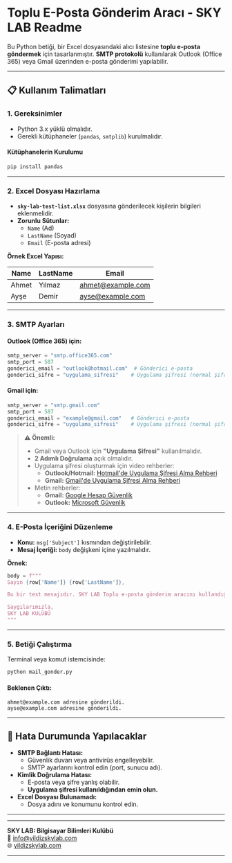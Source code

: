 # **Toplu E-Posta Gönderim Aracı - SKY LAB Readme**

Bu Python betiği, bir Excel dosyasındaki alıcı listesine **toplu e-posta göndermek** için tasarlanmıştır. **SMTP protokolü** kullanılarak Outlook (Office 365) veya Gmail üzerinden e-posta gönderimi yapılabilir.

---

## **📋 Kullanım Talimatları**

### **1. Gereksinimler**
- Python 3.x yüklü olmalıdır.
- Gerekli kütüphaneler (`pandas`, `smtplib`) kurulmalıdır.

#### **Kütüphanelerin Kurulumu**
```bash
pip install pandas
```

---

### **2. Excel Dosyası Hazırlama**
- **`sky-lab-test-list.xlsx`** dosyasına gönderilecek kişilerin bilgileri eklenmelidir.
- **Zorunlu Sütunlar:**
  - `Name` (Ad)
  - `LastName` (Soyad)
  - `Email` (E-posta adresi)

**Örnek Excel Yapısı:**

| Name  | LastName | Email             |
|-------|----------|-------------------|
| Ahmet | Yılmaz   | ahmet@example.com |
| Ayşe  | Demir    | ayse@example.com  |

---

### **3. SMTP Ayarları**
#### **Outlook (Office 365) için:**
```python
smtp_server = "smtp.office365.com"
smtp_port = 587
gonderici_email = "outlook@hotmail.com"  # Gönderici e-posta
gonderici_sifre = "uygulama_sifresi"    # Uygulama şifresi (normal şifre değil)
```

#### **Gmail için:**
```python
smtp_server = "smtp.gmail.com"
smtp_port = 587
gonderici_email = "example@gmail.com"   # Gönderici e-posta
gonderici_sifre = "uygulama_sifresi"    # Uygulama şifresi (normal şifre değil)
```

> **⚠️ Önemli:**  
> - Gmail veya Outlook için **"Uygulama Şifresi"** kullanılmalıdır.  
> - **2 Adımlı Doğrulama** açık olmalıdır.  
> - Uygulama şifresi oluşturmak için video rehberler:  
>   - **Outlook/Hotmail:** [Hotmail'de Uygulama Şifresi Alma Rehberi](https://www.youtube.com/watch?v=fqimk_W1cgQ)  
>   - **Gmail:** [Gmail'de Uygulama Şifresi Alma Rehberi](https://www.youtube.com/watch?v=MkLX85XU5rU)  
> - Metin rehberler:  
>   - **Gmail:** [Google Hesap Güvenlik](https://myaccount.google.com/apppasswords)  
>   - **Outlook:** [Microsoft Güvenlik](https://mysignins.microsoft.com/security-info)  

---

### **4. E-Posta İçeriğini Düzenleme**
- **Konu:** `msg['Subject']` kısmından değiştirilebilir.
- **Mesaj İçeriği:** `body` değişkeni içine yazılmalıdır.

**Örnek:**
```python
body = f"""
Sayın {row['Name']} {row['LastName']},

Bu bir test mesajıdır. SKY LAB Toplu e-posta gönderim aracını kullandığınız için teşekkür ederiz.

Saygılarımızla,
SKY LAB KULÜBÜ
"""
```

---

### **5. Betiği Çalıştırma**
Terminal veya komut istemcisinde:
```bash
python mail_gonder.py
```

#### **Beklenen Çıktı:**
```
ahmet@example.com adresine gönderildi.
ayse@example.com adresine gönderildi.
```

---

## **🚨 Hata Durumunda Yapılacaklar**
- **SMTP Bağlantı Hatası:**  
  - Güvenlik duvarı veya antivirüs engelleyebilir.  
  - SMTP ayarlarını kontrol edin (port, sunucu adı).  
- **Kimlik Doğrulama Hatası:**  
  - E-posta veya şifre yanlış olabilir.  
  - **Uygulama şifresi kullanıldığından emin olun.**  
- **Excel Dosyası Bulunamadı:**  
  - Dosya adını ve konumunu kontrol edin.  

---

---

**SKY LAB: Bilgisayar Bilimleri Kulübü**  
📧 info@yildizskylab.com  
🌐 [yildizskylab.com](https://yildizskylab.com)  

---
